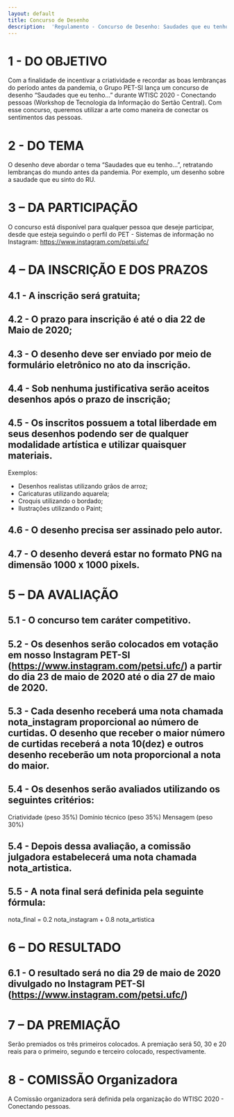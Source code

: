 ```yaml
---
layout: default
title: Concurso de Desenho 
description:  'Regulamento - Concurso de Desenho: Saudades que eu tenho...'
---
```


# 1 - DO OBJETIVO
Com a finalidade de incentivar a criatividade e recordar as boas lembranças do período antes da pandemia, o Grupo PET-SI lança um concurso de desenho “Saudades que eu tenho...” durante WTISC 2020 - Conectando pessoas (Workshop de Tecnologia da Informação do Sertão Central). Com esse concurso, queremos utilizar a arte como maneira de conectar os sentimentos das pessoas. 

# 2 - DO TEMA
O desenho deve abordar o tema “Saudades que eu tenho...”, retratando lembranças do mundo antes da pandemia. Por exemplo, um desenho sobre a saudade que eu sinto do RU.

# 3 – DA PARTICIPAÇÃO
O concurso está disponível para qualquer pessoa que deseje participar, desde que esteja seguindo o perfil do PET - Sistemas de informação no Instagram: https://www.instagram.com/petsi.ufc/

# 4 – DA INSCRIÇÃO E DOS PRAZOS
## 4.1 - A inscrição será gratuita;
## 4.2 - O prazo para inscrição é até o dia 22 de Maio de 2020;
## 4.3 - O desenho deve ser enviado por meio de formulário eletrônico no ato da inscrição.
## 4.4 - Sob nenhuma justificativa serão aceitos desenhos após o prazo de inscrição;
## 4.5 - Os inscritos possuem a total liberdade em seus desenhos podendo ser de qualquer modalidade artística e utilizar quaisquer materiais.
Exemplos:
- Desenhos realistas utilizando grãos de arroz;
- Caricaturas utilizando aquarela;
- Croquis utilizando o bordado;
- Ilustrações utilizando o Paint;
## 4.6 - O desenho precisa ser assinado pelo autor.
## 4.7 - O desenho deverá estar no formato PNG na dimensão 1000 x 1000 pixels.

# 5 – DA AVALIAÇÃO
## 5.1 - O concurso tem caráter competitivo.
## 5.2 - Os desenhos serão colocados em votação em nosso Instagram PET-SI (https://www.instagram.com/petsi.ufc/) a partir do dia 23 de maio de 2020 até o dia 27 de maio de 2020. 
## 5.3 - Cada desenho receberá uma nota chamada nota_instagram proporcional ao número de curtidas. O desenho que receber o maior número de curtidas receberá a nota 10(dez) e outros desenho receberão um nota proporcional a nota do maior. 
## 5.4 - Os desenhos serão avaliados utilizando os seguintes critérios:
Criatividade (peso 35%)
Domínio técnico (peso 35%)
Mensagem (peso 30%)
## 5.4 - Depois dessa avaliação, a comissão julgadora estabelecerá uma nota chamada nota_artistica.
## 5.5 - A nota final será definida pela seguinte fórmula:
nota_final = 0.2 nota_instagram + 0.8 nota_artistica  

# 6 – DO RESULTADO
## 6.1 - O resultado será no dia 29 de maio de 2020 divulgado no Instagram PET-SI (https://www.instagram.com/petsi.ufc/)

# 7 – DA PREMIAÇÃO
Serão premiados os três primeiros colocados. A premiação será 50, 30 e 20 reais para o primeiro, segundo e terceiro colocado, respectivamente.


# 8 - COMISSÃO Organizadora
A Comissão organizadora será definida pela organização do WTISC 2020 - Conectando pessoas.
